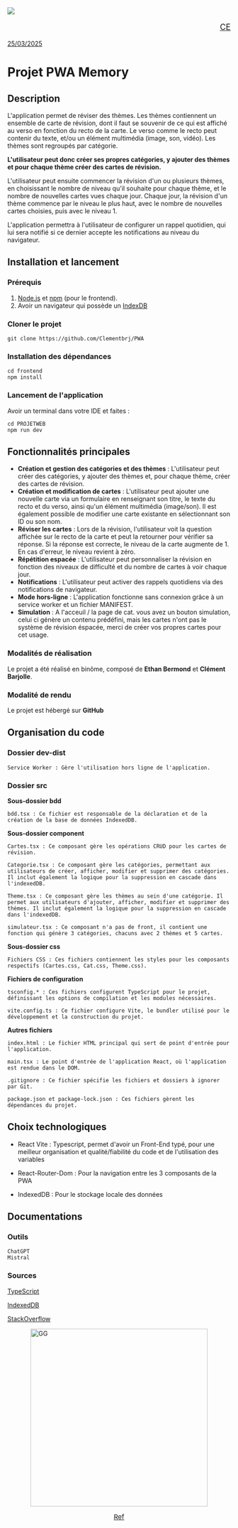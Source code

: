 <img src="https://foundations.projectpythia.org/_images/GitHub-logo.png" style=justify-content:center;>

<p style="text-align:right;text-decoration:underline;font-size:18px;">CE</p>

<p style="text-decoration:underline;font-size:14px;">25/03/2025</p>

# Projet PWA Memory

## Description
L'application permet de réviser des thèmes. Les thèmes contiennent un ensemble de carte de révision, dont il faut se souvenir de ce qui est affiché au verso en fonction du recto de la carte. Le verso comme le recto peut contenir du texte, et/ou un élément multimédia (image, son, vidéo). Les thèmes sont regroupés par catégorie.

**L'utilisateur peut donc créer ses propres catégories, y ajouter des thèmes et pour chaque thème créer des cartes de révision.**

L'utilisateur peut ensuite commencer la révision d'un ou plusieurs thèmes, en choisissant le nombre de niveau qu'il souhaite pour chaque thème, et le nombre de nouvelles cartes vues chaque jour.
Chaque jour, la révision d'un thème commence par le niveau le plus haut, avec le nombre de nouvelles cartes choisies, puis avec le niveau 1.

L'application permettra à l'utilisateur de configurer un rappel quotidien, qui lui sera notifié si ce dernier accepte les notifications au niveau du navigateur.


## Installation et lancement
### Prérequis
1. [Node.js](https://nodejs.org/) et [npm](https://www.npmjs.com/) (pour le frontend).
2. Avoir un navigateur qui possède un [IndexDB](https://fr.javascript.info/indexeddb)

### Cloner le projet

    git clone https://github.com/Clementbrj/PWA

### Installation des dépendances

    cd frontend
    npm install


### Lancement de l'application
Avoir un terminal dans votre IDE et faites :

    cd PROJETWEB
    npm run dev

## Fonctionnalités principales

- **Création et gestion des catégories et des thèmes** : L'utilisateur peut créer des catégories, y ajouter des thèmes et, pour chaque thème, créer des cartes de révision.
- **Création et modification de cartes** : L'utilisateur peut ajouter une nouvelle carte via un formulaire en renseignant son titre, le texte du recto et du verso, ainsi qu'un élément multimédia (image/son). Il est également possible de modifier une carte existante en sélectionnant son ID ou son nom.
- **Réviser les cartes** : Lors de la révision, l'utilisateur voit la question affichée sur le recto de la carte et peut la retourner pour vérifier sa réponse. Si la réponse est correcte, le niveau de la carte augmente de 1. En cas d'erreur, le niveau revient à zéro.
- **Répétition espacée** : L'utilisateur peut personnaliser la révision en fonction des niveaux de difficulté et du nombre de cartes à voir chaque jour.
- **Notifications** : L'utilisateur peut activer des rappels quotidiens via des notifications de navigateur.
- **Mode hors-ligne** : L'application fonctionne sans connexion grâce à un service worker et un fichier MANIFEST.
- **Simulation** : A l'acceuil / la page de cat. vous avez un bouton simulation, celui ci génère un contenu prédéfini, mais les cartes n'ont pas le système de révision éspacée, merci de créer vos propres cartes pour cet usage.

### Modalités de réalisation
Le projet a été réalisé en binôme, composé de **Ethan Bermond** et **Clément Barjolle**.

### Modalité de rendu
Le projet est hébergé sur **GitHub**

## Organisation du code
### Dossier dev-dist

    Service Worker : Gère l'utilisation hors ligne de l'application.

### Dossier src
**Sous-dossier bdd**


    bdd.tsx : Ce fichier est responsable de la déclaration et de la création de la base de données IndexedDB.


**Sous-dossier component**

    Cartes.tsx : Ce composant gère les opérations CRUD pour les cartes de révision.

    Categorie.tsx : Ce composant gère les catégories, permettant aux utilisateurs de créer, afficher, modifier et supprimer des catégories. Il inclut également la logique pour la suppression en cascade dans l'indexedDB.

    Theme.tsx : Ce composant gère les thèmes au sein d'une catégorie. Il permet aux utilisateurs d'ajouter, afficher, modifier et supprimer des thèmes. Il inclut également la logique pour la suppression en cascade dans l'indexedDB.

    simulateur.tsx : Ce composant n'a pas de front, il contient une fonction qui génère 3 catégories, chacuns avec 2 thèmes et 5 cartes.


**Sous-dossier css**

    Fichiers CSS : Ces fichiers contiennent les styles pour les composants respectifs (Cartes.css, Cat.css, Theme.css).


**Fichiers de configuration**

    tsconfig.* : Ces fichiers configurent TypeScript pour le projet, définissant les options de compilation et les modules nécessaires.

    vite.config.ts : Ce fichier configure Vite, le bundler utilisé pour le développement et la construction du projet.


**Autres fichiers**

    index.html : Le fichier HTML principal qui sert de point d'entrée pour l'application.

    main.tsx : Le point d'entrée de l'application React, où l'application est rendue dans le DOM.

    .gitignore : Ce fichier spécifie les fichiers et dossiers à ignorer par Git.

    package.json et package-lock.json : Ces fichiers gèrent les dépendances du projet.


## Choix technologiques
- React Vite : Typescript, permet d'avoir un Front-End typé, pour une meilleur organisation et qualité/fiabilité du code et de l'utilisation des variables

- React-Router-Dom : Pour la navigation entre les 3 composants de la PWA

- IndexedDB : Pour le stockage locale des données

## Documentations
### Outils

    ChatGPT
    Mistral

### Sources

[TypeScript](https://www.typescriptlang.org/docs/)

[IndexedDB](https://developer.mozilla.org/en-US/docs/Web/API/IndexedDB_API/Using_IndexedDB)

[StackOverflow](https://stackoverflow.com/questions/tagged/indexeddb+typescript)

<div style="display: flex; align-items: center;flex-direction:column; gap: 10   px;">
    <img src="https://octodex.github.com/images/daftpunktocat-thomas.gif" 
         alt="GG" width="400">

<a style="font-size:15px" href="https://octodex.github.com/">Ref</a>

